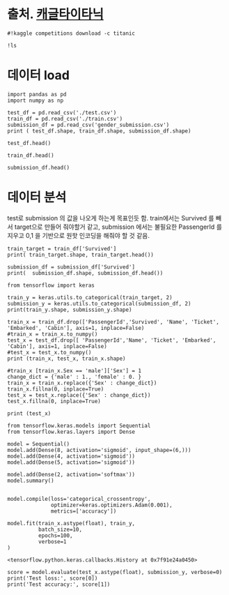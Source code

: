 # 출처. [캐글타이타닉](https://www.kaggle.com/munmun2004/titanic-for-begginers/comments#871092)


```
#!kaggle competitions download -c titanic
```


```
!ls
```

# 데이터 load


```
import pandas as pd
import numpy as np
```


```
test_df = pd.read_csv('./test.csv')
train_df = pd.read_csv('./train.csv')
submission_df = pd.read_csv('gender_submission.csv')
print ( test_df.shape, train_df.shape, submission_df.shape)
```


```
test_df.head()
```


```
train_df.head()
```


```
submission_df.head()
```

# 데이터 분석
test로 submission 의 값을 나오게 하는게 목표인듯 함. train에서는 Survived 를 빼서 target으로 만들어 줘야할거 같고, submission 에서는 불필요한 PassengerId 를 지우고 0,1 을 기반으로 원핫 인코딩을 해줘야 할 것 같음.


```
train_target = train_df['Survived']
print( train_target.shape, train_target.head())
```


```
submission_df = submission_df['Survived']
print(  submission_df.shape, submission_df.head())
```


```
from tensorflow import keras

train_y = keras.utils.to_categorical(train_target, 2)
submission_y = keras.utils.to_categorical(submission_df, 2)
print(train_y.shape, submission_y.shape)
```


```
train_x = train_df.drop(['PassengerId','Survived', 'Name', 'Ticket', 'Embarked', 'Cabin'], axis=1, inplace=False)
#train_x = train_x.to_numpy()
test_x = test_df.drop([ 'PassengerId','Name', 'Ticket', 'Embarked', 'Cabin'], axis=1, inplace=False)
#test_x = test_x.to_numpy()
print (train_x, test_x, train_x.shape)
```


```
#train_x [train_x.Sex == 'male']['Sex'] = 1
change_dict = {'male' : 1., 'female' : 0. }
train_x = train_x.replace({'Sex' : change_dict})
train_x.fillna(0, inplace=True)
test_x = test_x.replace({'Sex' : change_dict})
test_x.fillna(0, inplace=True)

```


```
print (test_x)
```


```
from tensorflow.keras.models import Sequential
from tensorflow.keras.layers import Dense

model = Sequential()
model.add(Dense(8, activation='sigmoid', input_shape=(6,)))
model.add(Dense(4, activation='sigmoid'))
model.add(Dense(5, activation='sigmoid'))

model.add(Dense(2, activation='softmax'))
model.summary()

```


```

model.compile(loss='categorical_crossentropy',
              optimizer=keras.optimizers.Adam(0.001),
              metrics=['accuracy'])
```


```
model.fit(train_x.astype(float), train_y,
          batch_size=10,
          epochs=100,
          verbose=1
)
```




    <tensorflow.python.keras.callbacks.History at 0x7f91e24a0450>




```
score = model.evaluate(test_x.astype(float), submission_y, verbose=0)
print('Test loss:', score[0])
print('Test accuracy:', score[1])
```


```

```
